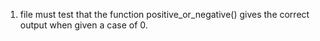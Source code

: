 1. file must test that the function positive_or_negative() gives the correct output when given a case of 0.
